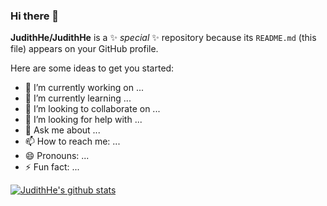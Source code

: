 ### Hi there 👋


**JudithHe/JudithHe** is a ✨ _special_ ✨ repository because its `README.md` (this file) appears on your GitHub profile.

Here are some ideas to get you started:

- 🔭 I’m currently working on ...
- 🌱 I’m currently learning ...
- 👯 I’m looking to collaborate on ...
- 🤔 I’m looking for help with ...
- 💬 Ask me about ...
- 📫 How to reach me: ...
- 😄 Pronouns: ...
- ⚡ Fun fact: ...


[![JudithHe's github stats](https://github-readme-stats.vercel.app/api?username=JudithHe&count_private=true&show_icons=true)](https://github.com/JudithHe/github-readme-stats)
